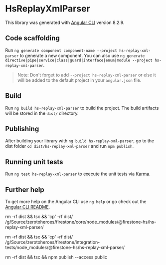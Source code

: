 # HsReplayXmlParser

This library was generated with [Angular CLI](https://github.com/angular/angular-cli) version 8.2.9.

## Code scaffolding

Run `ng generate component component-name --project hs-replay-xml-parser` to generate a new component. You can also use `ng generate directive|pipe|service|class|guard|interface|enum|module --project hs-replay-xml-parser`.

> Note: Don't forget to add `--project hs-replay-xml-parser` or else it will be added to the default project in your `angular.json` file.

## Build

Run `ng build hs-replay-xml-parser` to build the project. The build artifacts will be stored in the `dist/` directory.

## Publishing

After building your library with `ng build hs-replay-xml-parser`, go to the dist folder `cd dist/hs-replay-xml-parser` and run `npm publish`.

## Running unit tests

Run `ng test hs-replay-xml-parser` to execute the unit tests via [Karma](https://karma-runner.github.io).

## Further help

To get more help on the Angular CLI use `ng help` or go check out the [Angular CLI README](https://github.com/angular/angular-cli/blob/master/README.md).

rm -rf dist && tsc && 'cp' -rf dist/ /g/Source/zerotoheroes/firestone/core/node_modules/\@firestone-hs/hs-replay-xml-parser/

rm -rf dist && tsc && 'cp' -rf dist/ /g/Source/zerotoheroes/firestone/integration-tests/node_modules/\@firestone-hs/hs-replay-xml-parser/

rm -rf dist && tsc && npm publish --access public
